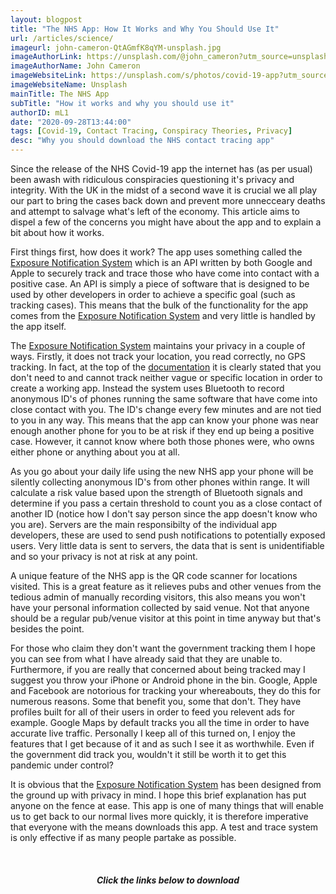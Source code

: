 ```yaml
---
layout: blogpost
title: "The NHS App: How It Works and Why You Should Use It"
url: /articles/science/
imageurl: john-cameron-QtAGmfK8qYM-unsplash.jpg
imageAuthorLink: https://unsplash.com/@john_cameron?utm_source=unsplash&utm_medium=referral&utm_content=creditCopyText
imageAuthorName: John Cameron
imageWebsiteLink: https://unsplash.com/s/photos/covid-19-app?utm_source=unsplash&utm_medium=referral&utm_content=creditCopyText
imageWebsiteName: Unsplash
mainTitle: The NHS App
subTitle: "How it works and why you should use it"
authorID: mL1
date: "2020-09-28T13:44:00"
tags: [Covid-19, Contact Tracing, Conspiracy Theories, Privacy]
desc: "Why you should download the NHS contact tracing app"
---
```


Since the release of the NHS Covid-19 app the internet has (as per usual) been awash with ridiculous conspiracies questioning it's privacy and integrity. With the UK in the midst of a second wave it is crucial we all play our part to bring the cases back down and prevent more unnecceary deaths and attempt to salvage what's left of the economy. This article aims to dispel a few of the concerns you might have about the app and to explain a bit about how it works.

First things first, how does it work? The app uses something called the <a href="https://www.google.com/covid19/exposurenotifications/" target="_blank">Exposure Notification System</a> which is an API written by both Google and Apple to securely track and trace those who have come into contact with a positive case. An API is simply a piece of software that is designed to be used by other developers in order to achieve a specific goal (such as tracking cases). This means that the bulk of the functionality for the app comes from the <a href="https://www.google.com/covid19/exposurenotifications/" target="_blank">Exposure Notification System</a> and very little is handled by the app itself.

The <a href="https://www.google.com/covid19/exposurenotifications/" target="_blank">Exposure Notification System</a> maintains your privacy in a couple of ways. Firstly, it does not track your location, you read correctly, no GPS tracking. In fact, at the top of the <a href="https://developers.google.com/android/exposure-notifications/exposure-notifications-api#architecture:~:text=your%20app%20doesn't%20require%20and%20can't%20include%20ACCESS_COARSE_LOCATION%2C%20ACCESS_FINE_LOCATION">documentation</a> it is clearly stated that you don't need to and cannot track neither vague or specific location in order to create a working app. Instead the system uses Bluetooth to record anonymous ID's of phones running the same software that have come into close contact with you. The ID's change every few minutes and are not tied to you in any way. This means that the app can know your phone was near enough another phone for you to be at risk if they end up being a positive case. However, it cannot know where both those phones were, who owns either phone or anything about you at all.

As you go about your daily life using the new NHS app your phone will be silently collecting anonymous ID's from other phones within range. It will calculate a risk value based upon the strength of Bluetooth signals and determine if you pass a certain threshold to count you as a close contact of another ID (notice how I don't say person since the app doesn't know who you are). Servers are the main responsibilty of the individual app developers, these are used to send push notifications to potentially exposed users. Very little data is sent to servers, the data that is sent is unidentifiable and so your privacy is not at risk at any point.

A unique feature of the NHS app is the QR code scanner for locations visited. This is a great feature as it relieves pubs and other venues from the tedious admin of manually recording visitors, this also means you won't have your personal information collected by said venue. Not that anyone should be a regular pub/venue visitor at this point in time anyway but that's besides the point.

For those who claim they don't want the government tracking them I hope you can see from what I have already said that they are unable to. Furthermore, if you are really that concerned about being tracked may I suggest you throw your iPhone or Android phone in the bin. Google, Apple and Facebook are notorious for tracking your whereabouts, they do this for numerous reasons. Some that benefit you, some that don't. They have profiles built for all of their users in order to feed you relevent ads for example. Google Maps by default tracks you all the time in order to have accurate live traffic. Personally I keep all of this turned on, I enjoy the features that I get because of it and as such I see it as worthwhile. Even if the government did track you, wouldn't it still be worth it to get this pandemic under control?

It is obvious that the <a href="https://www.google.com/covid19/exposurenotifications/" target="_blank">Exposure Notification System</a> has been designed from the ground up with privacy in mind. I hope this brief explanation has put anyone on the fence at ease. This app is one of many things that will enable us to get back to our normal lives more quickly, it is therefore imperative that everyone with the means downloads this app. A test and trace system is only effective if as many people partake as possible. 

<br>
<div class="linkSection" style="text-align:center;">
<h5>Click the links below to download</h5>
<a href="https://apps.apple.com/gb/app/nhs-covid-19/id1520427663" class="appStoreLink" style="padding-right:50px;"><i class="fab fa-app-store fa-3x"></i></a>

<a href="https://play.google.com/store/apps/details?id=uk.nhs.covid19.production" class="googlePlayLink"><i class="fab fa-google-play fa-3x"></i></a>
</div>
